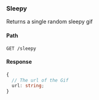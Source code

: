 ### Sleepy

Returns a single random sleepy gif

#### Path

```HTTP
GET /sleepy
```

#### Response

```ts
{
  // The url of the Gif
  url: string;
}
```
